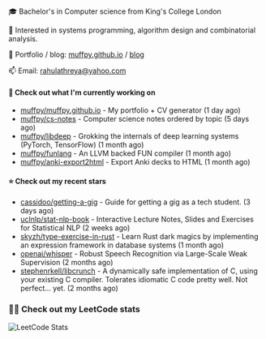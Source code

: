 🎓 Bachelor's in Computer science from King's College London  

🔭 Interested in systems programming, algorithm design and combinatorial analysis.

🤗 Portfolio / blog: [muffpy.github.io](https://muffpy.github.io/) / [blog](https://muffpy.github.io/blog)

📫 Email: [rahulathreya@yahoo.com](mailto:rahulathreya@yahoo.com)

#### 👷 Check out what I'm currently working on

- [muffpy/muffpy.github.io](https://github.com/muffpy/muffpy.github.io) - My portfolio &#43; CV generator (1 day ago)
- [muffpy/cs-notes](https://github.com/muffpy/cs-notes) - Computer science notes ordered by topic (5 days ago)
- [muffpy/libdeep](https://github.com/muffpy/libdeep) - Grokking the internals of deep learning systems (PyTorch, TensorFlow) (1 month ago)
- [muffpy/funlang](https://github.com/muffpy/funlang) - An LLVM backed FUN compiler  (1 month ago)
- [muffpy/anki-export2html](https://github.com/muffpy/anki-export2html) - Export Anki decks to HTML (1 month ago)

#### ⭐ Check out my recent stars

- [cassidoo/getting-a-gig](https://github.com/cassidoo/getting-a-gig) - Guide for getting a gig as a tech student. (3 days ago)
- [uclnlp/stat-nlp-book](https://github.com/uclnlp/stat-nlp-book) - Interactive Lecture Notes, Slides and Exercises for Statistical NLP (2 weeks ago)
- [skyzh/type-exercise-in-rust](https://github.com/skyzh/type-exercise-in-rust) - Learn Rust dark magics by implementing an expression framework in database systems (1 month ago)
- [openai/whisper](https://github.com/openai/whisper) - Robust Speech Recognition via Large-Scale Weak Supervision (2 months ago)
- [stephenrkell/libcrunch](https://github.com/stephenrkell/libcrunch) - A dynamically safe implementation of C, using your existing C compiler. Tolerates idiomatic C code pretty well. Not perfect... yet. (2 months ago)

### 👨‍💻 Check out my LeetCode stats
![LeetCode Stats](https://leetcode.card.workers.dev/lcascension?theme=unicorn&font=baloo&extension=null)
